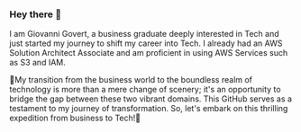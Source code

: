 ### Hey there 👋

I am Giovanni Govert, a business graduate deeply interested in Tech and just started my journey to shift my career into Tech. I already had an AWS Solution Architect Associate and am proficient in using AWS Services such as S3 and IAM. 

💬My transition from the business world to the boundless realm of technology is more than a mere change of scenery; it's an opportunity to bridge the gap between these two vibrant domains. This GitHub  serves as a testament to my journey of transformation. So, let's embark on this thrilling expedition from business to Tech!🌱  


